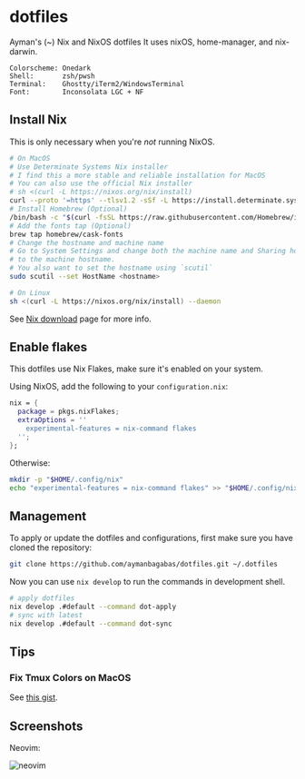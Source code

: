 # dotfiles

Ayman's (~) Nix and NixOS dotfiles
It uses nixOS, home-manager, and nix-darwin.

```
Colorscheme: Onedark
Shell:       zsh/pwsh
Terminal:    Ghostty/iTerm2/WindowsTerminal
Font:        Inconsolata LGC + NF
```

## Install Nix

This is only necessary when you're _not_ running NixOS.

```sh
# On MacOS
# Use Determinate Systems Nix installer
# I find this a more stable and reliable installation for MacOS
# You can also use the official Nix installer
# sh <(curl -L https://nixos.org/nix/install)
curl --proto '=https' --tlsv1.2 -sSf -L https://install.determinate.systems/nix | sh -s -- install
# Install Homebrew (Optional)
/bin/bash -c "$(curl -fsSL https://raw.githubusercontent.com/Homebrew/install/HEAD/install.sh)"
# Add the fonts tap (Optional)
brew tap homebrew/cask-fonts
# Change the hostname and machine name
# Go to System Settings and change both the machine name and Sharing hostname
# to the machine hostname.
# You also want to set the hostname using `scutil`
sudo scutil --set HostName <hostname>

# On Linux
sh <(curl -L https://nixos.org/nix/install) --daemon
```

See [Nix download](https://nixos.org/download/) page for more info.

## Enable flakes

This dotfiles use Nix Flakes, make sure it's enabled on your system.

Using NixOS, add the following to your `configuration.nix`:

```nix
nix = {
  package = pkgs.nixFlakes;
  extraOptions = ''
    experimental-features = nix-command flakes
  '';
};
```

Otherwise:

```sh
mkdir -p "$HOME/.config/nix"
echo "experimental-features = nix-command flakes" >> "$HOME/.config/nix/nix.conf"
```

## Management

To apply or update the dotfiles and configurations, first make sure you have
cloned the repository:

```sh
git clone https://github.com/aymanbagabas/dotfiles.git ~/.dotfiles
```

Now you can use `nix develop` to run the commands in development shell.

```sh
# apply dotfiles
nix develop .#default --command dot-apply
# sync with latest
nix develop .#default --command dot-sync
```

## Tips

### Fix Tmux Colors on MacOS

See [this gist](https://gist.github.com/bbqtd/a4ac060d6f6b9ea6fe3aabe735aa9d95).

## Screenshots

Neovim:

![neovim](https://github.com/aymanbagabas/dotfiles/assets/3187948/37ba40e4-52eb-49a0-9f9d-a5df36f22530)
